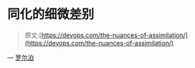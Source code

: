 # 同化的细微差别

> 原文:[https://devops.com/the-nuances-of-assimilation/](https://devops.com/the-nuances-of-assimilation/)

— [罗尔泊](https://devops.com/author/breselman/)